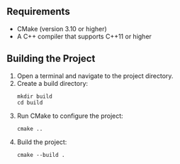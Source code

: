 ## Requirements

- CMake (version 3.10 or higher)
- A C++ compiler that supports C++11 or higher

## Building the Project

1. Open a terminal and navigate to the project directory.
2. Create a build directory:
   ```
   mkdir build
   cd build
   ```
3. Run CMake to configure the project:
   ```
   cmake ..
   ```
4. Build the project:
   ```
   cmake --build .
   ```
